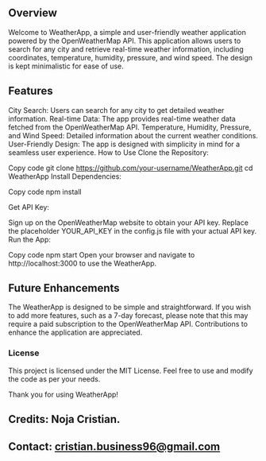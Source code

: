 ## Overview 

Welcome to WeatherApp, a simple and user-friendly weather application powered by the OpenWeatherMap API. 
This application allows users to search for any city and retrieve real-time weather information, including coordinates, temperature, humidity, pressure, and wind speed. The design is kept minimalistic for ease of use.

## Features 

City Search: Users can search for any city to get detailed weather information. Real-time Data: The app provides real-time weather data fetched from the OpenWeatherMap API. 
Temperature, Humidity, Pressure, and Wind Speed: Detailed information about the current weather conditions. User-Friendly Design: The app is designed with simplicity in mind for a seamless user experience. How to Use Clone the Repository:

 Copy code git clone https://github.com/your-username/WeatherApp.git cd WeatherApp Install Dependencies:

Copy code 
npm install 

Get API Key:

Sign up on the OpenWeatherMap website to obtain your API key. Replace the placeholder YOUR_API_KEY in the config.js file with your actual API key. 
Run the App:

Copy code npm start Open your browser and navigate to http://localhost:3000 to use the WeatherApp.

## Future Enhancements 

The WeatherApp is designed to be simple and straightforward. If you wish to add more features, such as a 7-day forecast, please note that this may require a paid subscription to the OpenWeatherMap API. Contributions to enhance the application are appreciated.

### License 

This project is licensed under the MIT License. Feel free to use and modify the code as per your needs.

Thank you for using WeatherApp!

## Credits: Noja Cristian.
## Contact: cristian.business96@gmail.com
